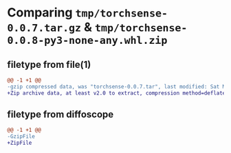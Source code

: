# Comparing `tmp/torchsense-0.0.7.tar.gz` & `tmp/torchsense-0.0.8-py3-none-any.whl.zip`

## filetype from file(1)

```diff
@@ -1 +1 @@
-gzip compressed data, was "torchsense-0.0.7.tar", last modified: Sat May 18 13:17:04 2024, max compression
+Zip archive data, at least v2.0 to extract, compression method=deflate
```

## filetype from diffoscope

```diff
@@ -1 +1 @@
-GzipFile
+ZipFile
```

